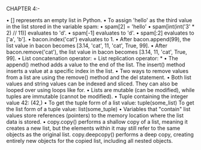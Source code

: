 CHAPTER 4:-

• [] represents an empty list in Python.
• To assign 'hello' as the third value in the list stored in the variable spam:
• spam[2] = 'hello'
• spam[int(int('3' * 2) // 11)] evaluates to 'd'.
• spam[-1] evaluates to 'd'.
• spam[:2] evaluates to ['a', 'b'].
• bacon.index('cat') evaluates to 1.
• After bacon.append(99), the list value in bacon becomes [3.14, 'cat', 11, 'cat', True, 99].
• After bacon.remove('cat'), the list value in bacon becomes [3.14, 11, 'cat', True, 99].
• List concatenation operator: + List replication operator: *
• The append() method adds a value to the end of the list. The insert() method inserts a value at a specific index in the list.
• Two ways to remove values from a list are using the remove() method and the del statement.
• Both list values and string values can be indexed and sliced. They can also be looped over using loops like for.
• Lists are mutable (can be modified), while tuples are immutable (cannot be modified).
• Tuple containing the integer value 42: (42,)
• To get the tuple form of a list value: tuple(some_list) To get the list form of a tuple value: list(some_tuple)
• Variables that "contain" list values store references (pointers) to the memory location where the list data is stored.
• copy.copy() performs a shallow copy of a list, meaning it creates a new list, but the elements within it may still refer to the same objects as the original list. copy.deepcopy() performs a deep copy, creating entirely new objects for the copied list, including all nested objects.
